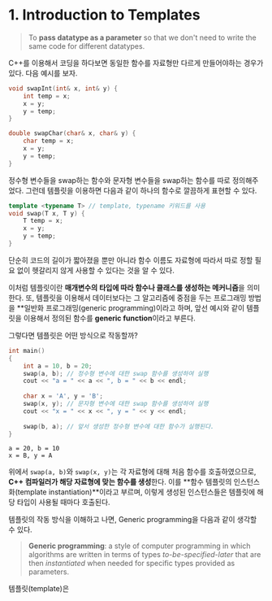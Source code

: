 # 1. Introduction to Templates
> To **pass datatype as a parameter** so that we don't need to write the same code for different datatypes.

C++를 이용해서 코딩을 하다보면 동일한 함수를 자료형만 다르게 만들어야하는 경우가 있다. 다음 예시를 보자.
```cpp
void swapInt(int& x, int& y) {
    int temp = x;
    x = y;
    y = temp;
}

double swapChar(char& x, char& y) {
    char temp = x;
    x = y;
    y = temp;
}
```
정수형 변수들을 swap하는 함수와 문자형 변수들을 swap하는 함수를 따로 정의해주었다. 그런데 템플릿을 이용하면 다음과 같이 하나의 함수로 깔끔하게 표현할 수 있다.
```cpp
template <typename T> // template, typename 키워드를 사용
void swap(T x, T y) {
    T temp = x;
    x = y;
    y = temp;
}
```
단순히 코드의 길이가 짧아졌을 뿐만 아니라 함수 이름도 자료형에 따라서 따로 정할 필요 없이 헷갈리지 않게 사용할 수 있다는 것을 알 수 있다.

이처럼 템플릿이란 **매개변수의 타입에 따라 함수나 클래스를 생성하는 메커니즘**을 의미한다. 또, 템플릿을 이용해서 데이터보다는 그 알고리즘에 중점을 두는 프로그래밍 방법을 **일반화 프로그래밍(generic programming)이라고 하며, 앞선 예시와 같이 템플릿을 이용해서 정의된 함수를 **generic function**이라고 부른다.

그렇다면 템플릿은 어떤 방식으로 작동할까?
```cpp
int main()
{
    int a = 10, b = 20;
    swap(a, b); // 정수형 변수에 대한 swap 함수를 생성하여 실행
    cout << "a = " << a << ", b = " << b << endl;
    
    char x = 'A', y = 'B';
    swap(x, y); // 문자형 변수에 대한 swap 함수를 생성하여 실행
    cout << "x = " << x << ", y = " << y << endl;
    
    swap(b, a); // 앞서 생성한 정수형 변수에 대한 함수가 실행된다.
}
```
```
a = 20, b = 10
x = B, y = A
```
위에서 `swap(a, b)`와 `swap(x, y)`는 각 자료형에 대해 처음 함수를 호출하였으므로, **C++ 컴파일러가 해당 자료형에 맞는 함수를 생성**한다. 이를 **함수 템플릿의 인스턴스화(template instantiation)**이라고 부르며, 이렇게 생성된 인스턴스들은 템플릿에 해당 타입이 사용될 때마다 호출된다.

템플릿의 작동 방식을 이해하고 나면, Generic programming을 다음과 같이 생각할 수 있다.
> **Generic programming**: a style of computer programming in which algorithms are written in terms of types *to-be-specified-later* that are then *instantiated* when needed for specific types provided as parameters.





템플릿(template)은 
